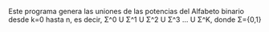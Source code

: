 Este programa genera las uniones de las potencias del Alfabeto binario desde k=0 hasta n, es decir, Σ^0 U Σ^1 U Σ^2 U Σ^3 ... U Σ^K, donde Σ={0,1}
